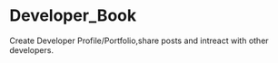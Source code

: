 # Developer_Book
 Create Developer Profile/Portfolio,share posts and intreact with other developers.
